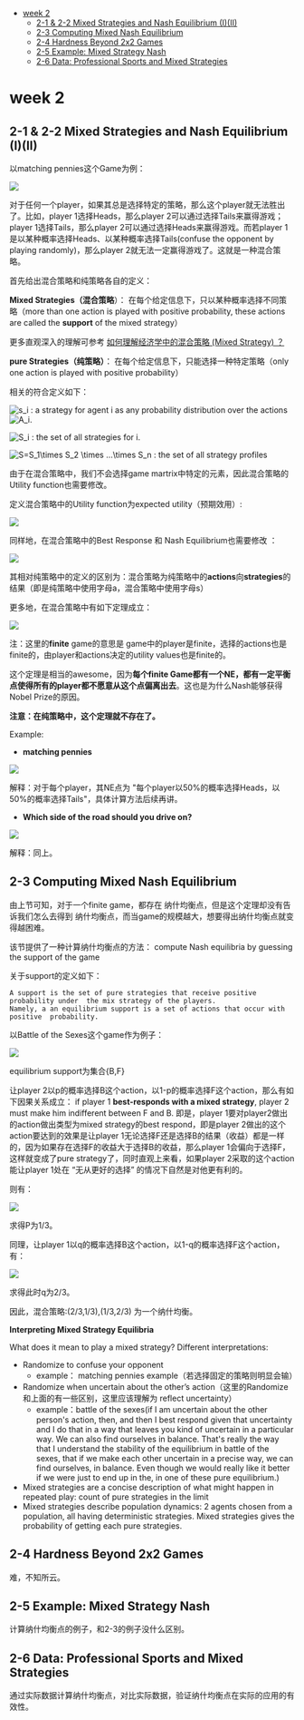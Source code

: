 <!-- TOC -->

- [week 2](#week-2)
    - [2-1 & 2-2 Mixed Strategies and Nash Equilibrium (I)(II)](#2-1--2-2-mixed-strategies-and-nash-equilibrium-iii)
    - [2-3 Computing Mixed Nash Equilibrium](#2-3-computing-mixed-nash-equilibrium)
    - [2-4 Hardness Beyond 2x2 Games](#2-4-hardness-beyond-2x2-games)
    - [2-5 Example: Mixed Strategy Nash](#2-5-example-mixed-strategy-nash)
    - [2-6 Data: Professional Sports and Mixed Strategies](#2-6-data-professional-sports-and-mixed-strategies)

<!-- /TOC -->
# week 2

## 2-1 & 2-2 Mixed Strategies and Nash Equilibrium (I)(II)

以matching pennies这个Game为例：

<img src='./images/matching-pennies.jpg'/>

对于任何一个player，如果其总是选择特定的策略，那么这个player就无法胜出了。比如，player 1选择Heads，那么player 2可以通过选择Tails来赢得游戏；player 1选择Tails，那么player 2可以通过选择Heads来赢得游戏。而若player 1是以某种概率选择Heads、以某种概率选择Tails(confuse the opponent by playing randomly)，那么player 2就无法一定赢得游戏了。这就是一种混合策略。

首先给出混合策略和纯策略各自的定义：

**Mixed Strategies（混合策略**）：
在每个给定信息下，只以某种概率选择不同策略（more than one action is played with positive probability, these actions are called the **support** of the mixed strategy）

更多直观深入的理解可参考  [如何理解经济学中的混合策略 (Mixed Strategy) ？][1]

[1]:https://www.zhihu.com/question/34133677

**pure Strategies（纯策略）**：
在每个给定信息下，只能选择一种特定策略（only one action is played with positive probability）

相关的符合定义如下：

<img src="https://latex.codecogs.com/gif.latex?s_i" title="s_i" /></a> :  a strategy for agent i as any probability distribution over the actions <img src="https://latex.codecogs.com/gif.latex?A_i" title="A_i" />.

<img src="https://latex.codecogs.com/gif.latex?S_i" title="S_i" /> :  the set of all strategies for i.

<img src="https://latex.codecogs.com/gif.latex?S=S_1\times&space;S_2&space;\times&space;...\times&space;S_n" title="S=S_1\times S_2 \times ...\times S_n" /> : the set of all strategy profiles

由于在混合策略中，我们不会选择game martrix中特定的元素，因此混合策略的Utility function也需要修改。

定义混合策略中的Utility function为expected utility（预期效用）:

<img src='./images/expected-utility.jpg'/>

同样地，在混合策略中的Best Response 和 Nash Equilibrium也需要修改 ：

<img src='./images/Best-Response-and-Nash-Equilibrium.jpg'/>

其相对纯策略中的定义的区别为：混合策略为纯策略中的**actions**向**strategies**的结果（即是纯策略中使用字母a，混合策略中使用字母s）

更多地，在混合策略中有如下定理成立：

<img src='./images/theorem.jpg'/>

注：这里的**finite** game的意思是 game中的player是finite，选择的actions也是finite的，由player和actions决定的utility values也是finite的。

这个定理是相当的awesome，因为**每个finite Game都有一个NE，都有一定平衡点使得所有的player都不愿意从这个点偏离出去**。这也是为什么Nash能够获得Nobel Prize的原因。

**注意：在纯策略中，这个定理就不存在了。**

Example:

- **matching pennies**

<img src='./images/ex1.jpg'/>

解释：对于每个player，其NE点为 "每个player以50%的概率选择Heads，以50%的概率选择Tails"，具体计算方法后续再讲。

- **Which side of the road should you drive on?**

<img src='./images/ex2.jpg'/>

解释：同上。

## 2-3 Computing Mixed Nash Equilibrium

由上节可知，对于一个finite game，都存在 纳什均衡点，但是这个定理却没有告诉我们怎么去得到 纳什均衡点，而当game的规模越大，想要得出纳什均衡点就变得越困难。

该节提供了一种计算纳什均衡点的方法： compute Nash equilibria by  guessing the support of the game

关于support的定义如下：

```
A support is the set of pure strategies that receive positive probability under  the mix strategy of the players.
Namely, a an equilibrium support is a set of actions that occur with positive  probability. 
```

以Battle of the Sexes这个game作为例子：

<img src='./images/BF.jpg'/>

equilibrium support为集合{B,F}

让player 2以p的概率选择B这个action，以1-p的概率选择F这个action，那么有如下因果关系成立：
if player 1 **best-responds with a mixed strategy**, player 2 must make him indifferent between F and B.
即是，player 1要对player2做出的action做出类型为mixed strategy的best respond，即是player 2做出的这个action要达到的效果是让player 1无论选择F还是选择B的结果（收益）都是一样的，因为如果存在选择F的收益大于选择B的收益，那么player 1会偏向于选择F，这样就变成了pure strategy了，同时直观上来看，如果player 2采取的这个action能让player 1处在 “无从更好的选择” 的情况下自然是对他更有利的。

则有：

<img src='./images/infer1.jpg'/>

求得P为1/3。

同理，让player 1以q的概率选择B这个action，以1-q的概率选择F这个action，有：

<img src='./images/infer2.jpg'/>

求得此时q为2/3。

因此，混合策略:(2/3,1/3),(1/3,2/3) 为一个纳什均衡。

**Interpreting Mixed Strategy Equilibria**

What does it mean to play a mixed strategy? Different interpretations:
- Randomize to confuse your opponent
    - example： matching pennies example（若选择固定的策略则明显会输）
- Randomize when uncertain about the other’s action（这里的Randomize和上面的有一些区别，这里应该理解为 reflect uncertainty）
    - example：battle of the sexes(if I am uncertain about the other  person's action, then, and then I best respond given that  uncertainty and I do that in a way that leaves you kind of uncertain in a  particular way. We can also find ourselves in balance.  That's really the way that I understand the stability of the equilibrium in  battle of the sexes, that if we make each other uncertain in a  precise way, we can find ourselves, in balance.  Even though we would really like it better if we were just to end up in the,  in one of these pure equilibrium.)
- Mixed strategies are a concise description of what might happen
in repeated play: count of pure strategies in the limit
- Mixed strategies describe population dynamics: 2 agents chosen
from a population, all having deterministic strategies. Mixed strategies gives
the probability of getting each pure strategies.

## 2-4 Hardness Beyond 2x2 Games

难，不知所云。

## 2-5 Example: Mixed Strategy Nash

计算纳什均衡点的例子，和2-3的例子没什么区别。

## 2-6 Data: Professional Sports and Mixed Strategies

通过实际数据计算纳什均衡点，对比实际数据，验证纳什均衡点在实际的应用的有效性。
